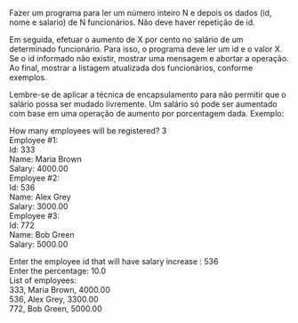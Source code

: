 Fazer um programa para ler um número inteiro N e depois os dados (id, nome e salario) de N funcionários. Não deve haver repetição de id.

Em seguida, efetuar o aumento de X por cento no salário de um determinado funcionário.
Para isso, o programa deve ler um id e o valor X. Se o id informado não existir, mostrar uma mensagem e abortar a operação. Ao final, mostrar a listagem atualizada dos funcionários, conforme exemplos.

Lembre-se de aplicar a técnica de encapsulamento para não permitir que o salário possa
ser mudado livremente. Um salário só pode ser aumentado com base em uma operação de
aumento por porcentagem dada. Exemplo:

How many employees will be registered? 3 <br>
Employee #1: <br>
Id: 333 <br>
Name: Maria Brown <br>
Salary: 4000.00 <br>
Employee #2: <br>
Id: 536 <br>
Name: Alex Grey <br> 
Salary: 3000.00 <br>
Employee #3: <br>
Id: 772 <br>
Name: Bob Green <br>
Salary: 5000.00 <br>

Enter the employee id that will have salary increase : 536 <br>
Enter the percentage: 10.0 <br>
List of employees: <br>
333, Maria Brown, 4000.00 <br> 
536, Alex Grey, 3300.00 <br>
772, Bob Green, 5000.00 <br>
